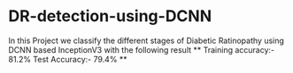 # DR-detection-using-DCNN

In this Project we classify the different stages of Diabetic Ratinopathy using DCNN based InceptionV3 with the following result
** Training accuracy:- 81.2%    Test Accuracy:- 79.4% **
